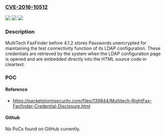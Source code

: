 ### [CVE-2016-10512](https://cve.mitre.org/cgi-bin/cvename.cgi?name=CVE-2016-10512)
![](https://img.shields.io/static/v1?label=Product&message=n%2Fa&color=blue)
![](https://img.shields.io/static/v1?label=Version&message=n%2Fa&color=blue)
![](https://img.shields.io/static/v1?label=Vulnerability&message=n%2Fa&color=brighgreen)

### Description

MultiTech FaxFinder before 4.1.2 stores Passwords unencrypted for maintaining the test connectivity function of its LDAP configuration. These credentials are retrieved by the system when the LDAP configuration page is opened and are embedded directly into the HTML source code in cleartext.

### POC

#### Reference
- https://packetstormsecurity.com/files/139844/Multitech-RightFax-Faxfinder-Credential-Disclosure.html

#### Github
No PoCs found on GitHub currently.

